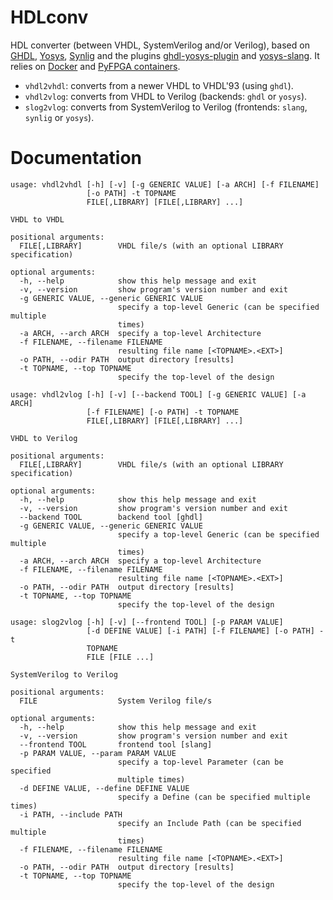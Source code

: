 # HDLconv

HDL converter (between VHDL, SystemVerilog and/or Verilog), based on [GHDL](https://github.com/ghdl/ghdl), [Yosys](https://github.com/YosysHQ/yosys), [Synlig](https://github.com/chipsalliance/synlig) and the plugins [ghdl-yosys-plugin](https://github.com/ghdl/ghdl-yosys-plugin) and [yosys-slang](https://github.com/povik/yosys-slang).
It relies on [Docker](https://docs.docker.com/get-docker) and [PyFPGA containers](https://github.com/PyFPGA/containers).

* `vhdl2vhdl`: converts from a newer VHDL to VHDL'93 (using `ghdl`).
* `vhdl2vlog`: converts from VHDL to Verilog (backends: `ghdl` or `yosys`).
* `slog2vlog`: converts from SystemVerilog to Verilog (frontends: `slang`, `synlig` or `yosys`).

# Documentation

```
usage: vhdl2vhdl [-h] [-v] [-g GENERIC VALUE] [-a ARCH] [-f FILENAME]
                 [-o PATH] -t TOPNAME
                 FILE[,LIBRARY] [FILE[,LIBRARY] ...]

VHDL to VHDL

positional arguments:
  FILE[,LIBRARY]        VHDL file/s (with an optional LIBRARY specification)

optional arguments:
  -h, --help            show this help message and exit
  -v, --version         show program's version number and exit
  -g GENERIC VALUE, --generic GENERIC VALUE
                        specify a top-level Generic (can be specified multiple
                        times)
  -a ARCH, --arch ARCH  specify a top-level Architecture
  -f FILENAME, --filename FILENAME
                        resulting file name [<TOPNAME>.<EXT>]
  -o PATH, --odir PATH  output directory [results]
  -t TOPNAME, --top TOPNAME
                        specify the top-level of the design
```

```
usage: vhdl2vlog [-h] [-v] [--backend TOOL] [-g GENERIC VALUE] [-a ARCH]
                 [-f FILENAME] [-o PATH] -t TOPNAME
                 FILE[,LIBRARY] [FILE[,LIBRARY] ...]

VHDL to Verilog

positional arguments:
  FILE[,LIBRARY]        VHDL file/s (with an optional LIBRARY specification)

optional arguments:
  -h, --help            show this help message and exit
  -v, --version         show program's version number and exit
  --backend TOOL        backend tool [ghdl]
  -g GENERIC VALUE, --generic GENERIC VALUE
                        specify a top-level Generic (can be specified multiple
                        times)
  -a ARCH, --arch ARCH  specify a top-level Architecture
  -f FILENAME, --filename FILENAME
                        resulting file name [<TOPNAME>.<EXT>]
  -o PATH, --odir PATH  output directory [results]
  -t TOPNAME, --top TOPNAME
                        specify the top-level of the design
```

```
usage: slog2vlog [-h] [-v] [--frontend TOOL] [-p PARAM VALUE]
                 [-d DEFINE VALUE] [-i PATH] [-f FILENAME] [-o PATH] -t
                 TOPNAME
                 FILE [FILE ...]

SystemVerilog to Verilog

positional arguments:
  FILE                  System Verilog file/s

optional arguments:
  -h, --help            show this help message and exit
  -v, --version         show program's version number and exit
  --frontend TOOL       frontend tool [slang]
  -p PARAM VALUE, --param PARAM VALUE
                        specify a top-level Parameter (can be specified
                        multiple times)
  -d DEFINE VALUE, --define DEFINE VALUE
                        specify a Define (can be specified multiple times)
  -i PATH, --include PATH
                        specify an Include Path (can be specified multiple
                        times)
  -f FILENAME, --filename FILENAME
                        resulting file name [<TOPNAME>.<EXT>]
  -o PATH, --odir PATH  output directory [results]
  -t TOPNAME, --top TOPNAME
                        specify the top-level of the design
```
